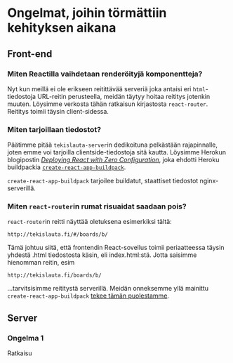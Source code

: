 # Ongelmat, joihin törmättiin kehityksen aikana

## Front-end

### Miten Reactilla vaihdetaan renderöityjä komponentteja?

Nyt kun meillä ei ole erikseen reitittävää serveriä joka antaisi eri `html`-tiedostoja URL-reitin perusteella, meidän täytyy hoitaa reititys jotenkin muuten. Löysimme verkosta tähän ratkaisun kirjastosta `react-router`. Reititys toimii täysin client-sidessa.

### Miten tarjoillaan tiedostot?

Päätimme pitää `tekislauta-server`in dedikoituna pelkästään rajapinnalle, joten emme voi tarjoilla clientside-tiedostoja sitä kautta. Löysimme Herokun blogipostin [*Deploying React with Zero Configuration*](https://blog.heroku.com/deploying-react-with-zero-configuration), joka ehdotti Heroku buildpackia [`create-react-app-buildpack`](https://github.com/mars/create-react-app-buildpack).

`create-react-app-buildpack` tarjoilee buildatut, staattiset tiedostot nginx-serverillä.

### Miten `react-router`in rumat risuaidat saadaan pois?

`react-router`in reitti näyttää oletuksena esimerkiksi tältä:

    http://tekislauta.fi/#/boards/b/

Tämä johtuu siitä, että frontendin React-sovellus toimii periaatteessa täysin yhdestä .html tiedostosta käsin, eli index.html:stä. Jotta saisimme hienomman reitin, esim

    http://tekislauta.fi/boards/b/

...tarvitsisimme reititystä serverillä. Meidän onneksemme yllä mainittu `create-react-app-buildpack` [tekee tämän puolestamme](https://github.com/mars/create-react-app-buildpack/blob/1f5369bf4d0c11bed331f9986d573ec52c3d9c0d/README.md#user-content-routing-clean-urls).

## Server

### Ongelma 1

Ratkaisu
